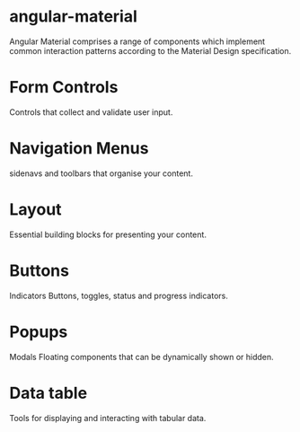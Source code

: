 # angular-material
Angular Material comprises a range of components which implement common interaction patterns according to the Material Design specification. 
# Form Controls 
Controls that collect and validate user input. 
# Navigation Menus
sidenavs and toolbars that organise your content.
# Layout 
Essential building blocks for presenting your content. 
# Buttons 
Indicators Buttons, toggles, status and progress indicators. 
# Popups  
Modals Floating components that can be dynamically shown or hidden. 
# Data table 
Tools for displaying and interacting with tabular data.
